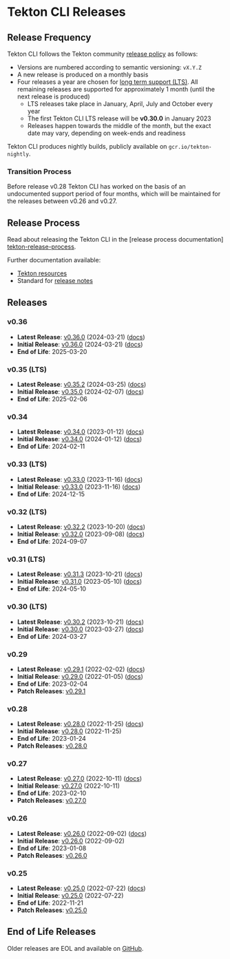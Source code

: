 # Tekton CLI Releases

## Release Frequency

Tekton CLI follows the Tekton community [release policy][release-policy]
as follows:

- Versions are numbered according to semantic versioning: `vX.Y.Z`
- A new release is produced on a monthly basis
- Four releases a year are chosen for [long term support (LTS)](https://github.com/tektoncd/community/blob/main/releases.md#support-policy).
  All remaining releases are supported for approximately 1 month (until the next
  release is produced)
    - LTS releases take place in January, April, July and October every year
    - The first Tekton CLI LTS release will be **v0.30.0** in January 2023
    - Releases happen towards the middle of the month, but the exact date may vary,
      depending on week-ends and readiness

Tekton CLI produces nightly builds, publicly available on
`gcr.io/tekton-nightly`. 

### Transition Process

Before release v0.28 Tekton CLI has worked on the basis of an undocumented
support period of four months, which will be maintained for the releases between
v0.26 and v0.27.

## Release Process

Read about releasing the Tekton CLI in the [release process documentation]
[tekton-release-process].

Further documentation available:

- [Tekton resources][tekton-releases-docs]
- Standard for [release notes][release-notes-standards]

## Releases

### v0.36

- **Latest Release**: [v0.36.0][v0-36-0] (2024-03-21) ([docs][v0-36-0-docs])
- **Initial Release**: [v0.36.0][v0-36-0] (2024-03-21) ([docs][v0-36-0-docs])
- **End of Life**: 2025-03-20

### v0.35 (LTS)

- **Latest Release**: [v0.35.2][v0-35-2] (2024-03-25) ([docs][v0-35-2-docs])
- **Initial Release**: [v0.35.0][v0-35-0] (2024-02-07) ([docs][v0-35-0-docs])
- **End of Life**: 2025-02-06

### v0.34

- **Latest Release**: [v0.34.0][v0-34-0] (2023-01-12) ([docs][v0-34-0-docs])
- **Initial Release**: [v0.34.0][v0-34-0] (2024-01-12) ([docs][v0-34-0-docs])
- **End of Life**: 2024-02-11

### v0.33 (LTS)

- **Latest Release**: [v0.33.0][v0-33-0] (2023-11-16) ([docs][v0-33-0-docs])
- **Initial Release**: [v0.33.0][v0-33-0] (2023-11-16) ([docs][v0-33-0-docs])
- **End of Life**: 2024-12-15

### v0.32 (LTS)

- **Latest Release**: [v0.32.2][v0-32-2] (2023-10-20) ([docs][v0-32-2-docs])
- **Initial Release**: [v0.32.0][v0-32-0] (2023-09-08) ([docs][v0-32-0-docs])
- **End of Life**: 2024-09-07

### v0.31 (LTS)

- **Latest Release**: [v0.31.3][v0-31-3] (2023-10-21) ([docs][v0-31-3-docs])
- **Initial Release**: [v0.31.0][v0-31-0] (2023-05-10) ([docs][v0-31-0-docs])
- **End of Life**: 2024-05-10

### v0.30 (LTS)

- **Latest Release**: [v0.30.2][v0-30-2] (2023-10-21) ([docs][v0-30-2-docs])
- **Initial Release**: [v0.30.0][v0-30-0] (2023-03-27) ([docs][v0-30-0-docs])
- **End of Life**: 2024-03-27

### v0.29

- **Latest Release**: [v0.29.1][v0-29-1] (2022-02-02) ([docs][v0-29-1-docs])
- **Initial Release**: [v0.29.0][v0-29-0] (2022-01-05) ([docs][v0-29-0-docs])
- **End of Life**: 2023-02-04
- **Patch Releases**: [v0.29.1][v0-29-1]

### v0.28

- **Latest Release**: [v0.28.0][v0-28-0] (2022-11-25) ([docs][v0-28-0-docs])
- **Initial Release**: [v0.28.0][v0-28-0] (2022-11-25)
- **End of Life**: 2023-01-24
- **Patch Releases**: [v0.28.0][v0-28-0]

### v0.27

- **Latest Release**: [v0.27.0][v0-27-0] (2022-10-11) ([docs][v0-27-0-docs])
- **Initial Release**: [v0.27.0][v0-27-0] (2022-10-11)
- **End of Life**: 2023-02-10
- **Patch Releases**: [v0.27.0][v0-27-0]

### v0.26

- **Latest Release**: [v0.26.0][v0-26-0] (2022-09-02) ([docs][v0-26-0-docs])
- **Initial Release**: [v0.26.0][v0-26-0] (2022-09-02)
- **End of Life**: 2023-01-08
- **Patch Releases**: [v0.26.0][v0-26-0]

### v0.25

- **Latest Release**: [v0.25.0][v0-25-0] (2022-07-22) ([docs][v0-25-0-docs])
- **Initial Release**: [v0.25.0][v0-25-0] (2022-07-22)
- **End of Life**: 2022-11-21
- **Patch Releases**: [v0.25.0][v0-25-0]

## End of Life Releases

Older releases are EOL and available on [GitHub][tekton-cli-releases].


[release-policy]: https://github.com/tektoncd/community/blob/main/releases.md
[tekton-chains]: https://github.com/tektoncd/chains
[tekton-cli-releases]: https://github.com/tektoncd/cli/releases
[tekton-releases-docs]: tekton/README.md
[release-notes-standards]:
    https://github.com/tektoncd/community/blob/main/standards.md#release-notes
[tekton-release-process]: RELEASE_PROCESS.md

[v0-36-0]: https://github.com/tektoncd/cli/releases/tag/v0.36.0
[v0-35-2]: https://github.com/tektoncd/cli/releases/tag/v0.35.2
[v0-35-0]: https://github.com/tektoncd/cli/releases/tag/v0.35.0
[v0-34-0]: https://github.com/tektoncd/cli/releases/tag/v0.34.0
[v0-33-0]: https://github.com/tektoncd/cli/releases/tag/v0.33.0
[v0-32-2]: https://github.com/tektoncd/cli/releases/tag/v0.32.2
[v0-32-0]: https://github.com/tektoncd/cli/releases/tag/v0.32.0
[v0-31-3]: https://github.com/tektoncd/cli/releases/tag/v0.31.3
[v0-31-0]: https://github.com/tektoncd/cli/releases/tag/v0.31.0
[v0-30-2]: https://github.com/tektoncd/cli/releases/tag/v0.30.2
[v0-30-0]: https://github.com/tektoncd/cli/releases/tag/v0.30.0
[v0-29-1]: https://github.com/tektoncd/cli/releases/tag/v0.29.1
[v0-29-0]: https://github.com/tektoncd/cli/releases/tag/v0.29.0
[v0-28-0]: https://github.com/tektoncd/cli/releases/tag/v0.28.0
[v0-27-0]: https://github.com/tektoncd/cli/releases/tag/v0.27.0
[v0-26-0]: https://github.com/tektoncd/cli/releases/tag/v0.26.0
[v0-25-0]: https://github.com/tektoncd/cli/releases/tag/v0.25.0

[v0-36-0-docs]: https://github.com/tektoncd/cli/tree/v0.36.0/docs
[v0-35-2-docs]: https://github.com/tektoncd/cli/tree/v0.35.2/docs
[v0-35-0-docs]: https://github.com/tektoncd/cli/tree/v0.35.0/docs
[v0-34-0-docs]: https://github.com/tektoncd/cli/tree/v0.34.0/docs
[v0-33-0-docs]: https://github.com/tektoncd/cli/tree/v0.33.0/docs
[v0-32-2-docs]: https://github.com/tektoncd/cli/tree/v0.32.2/docs
[v0-32-0-docs]: https://github.com/tektoncd/cli/tree/v0.32.0/docs
[v0-31-3-docs]: https://github.com/tektoncd/cli/tree/v0.31.3/docs
[v0-31-0-docs]: https://github.com/tektoncd/cli/tree/v0.31.0/docs
[v0-30-2-docs]: https://github.com/tektoncd/cli/tree/v0.30.2/docs
[v0-30-0-docs]: https://github.com/tektoncd/cli/tree/v0.30.0/docs
[v0-29-1-docs]: https://github.com/tektoncd/cli/tree/v0.29.1/docs
[v0-29-0-docs]: https://github.com/tektoncd/cli/tree/v0.29.0/docs
[v0-28-0-docs]: https://github.com/tektoncd/cli/tree/v0.28.0/docs
[v0-27-0-docs]: https://github.com/tektoncd/cli/tree/v0.27.0/docs
[v0-26-0-docs]: https://github.com/tektoncd/cli/tree/v0.26.0/docs
[v0-25-0-docs]: https://github.com/tektoncd/cli/tree/v0.25.0/docs
